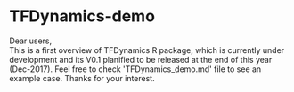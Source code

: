 # TFDynamics-demo
Dear users,<br />
This is a first overview of TFDynamics R package, which is currently under development and its V0.1 planified to be released at the end of this year (Dec-2017). 
Feel free to check 'TFDynamics_demo.md' file to see an example case.
Thanks for your interest.

